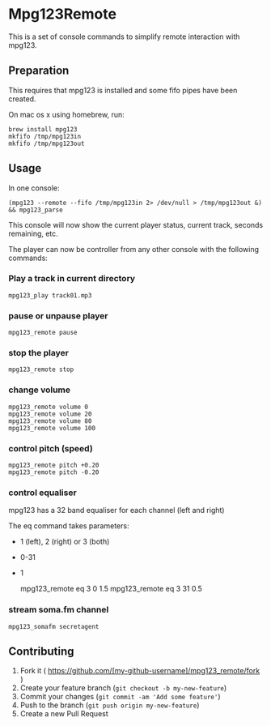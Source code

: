 # Mpg123Remote

This is a set of console commands to simplify remote interaction with mpg123.

## Preparation

This requires that mpg123 is installed and some fifo pipes have been created.

On mac os x using homebrew, run:

    brew install mpg123
    mkfifo /tmp/mpg123in
    mkfifo /tmp/mpg123out   

## Usage

In one console:

    (mpg123 --remote --fifo /tmp/mpg123in 2> /dev/null > /tmp/mpg123out &) && mpg123_parse

This console will now show the current player status, current track, seconds remaining, etc.

The player can now be controller from any other console with the following commands:

### Play a track in current directory

    mpg123_play track01.mp3

### pause or unpause player

    mpg123_remote pause

### stop the player

    mpg123_remote stop

### change volume

    mpg123_remote volume 0
    mpg123_remote volume 20
    mpg123_remote volume 80
    mpg123_remote volume 100

### control pitch (speed)

    mpg123_remote pitch +0.20
    mpg123_remote pitch -0.20

### control equaliser

mpg123 has a 32 band equaliser for each channel (left and right)

The eq command takes parameters:

* <channel> 1 (left), 2 (right) or 3 (both) 
* <band> 0-31
* <value> 1

    mpg123_remote eq 3 0 1.5
    mpg123_remote eq 3 31 0.5

### stream soma.fm channel

    mpg123_somafm secretagent

## Contributing

1. Fork it ( https://github.com/[my-github-username]/mpg123_remote/fork )
2. Create your feature branch (`git checkout -b my-new-feature`)
3. Commit your changes (`git commit -am 'Add some feature'`)
4. Push to the branch (`git push origin my-new-feature`)
5. Create a new Pull Request

